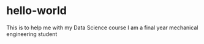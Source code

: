 # hello-world
This is to help me with my Data Science course
I am a final year mechanical engineering student
